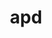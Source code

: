 ---
title: "apd"
collection: publications
filepath: "/files/publications/apd.pdf"
citation: "Kong, W. (2022). Complexity-Optimal and Curvature-Free First-Order Methods for Finding Stationary Points of Composite Optimization Problems. *arXiv preprint arXiv:2205.13055*. Submitted to *SIAM Journal on Optimization*."
---
